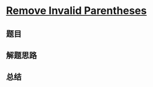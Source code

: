 # [Remove Invalid Parentheses](https://leetcode.com/problems/remove-invalid-parentheses/)

## 题目


## 解题思路


## 总结


